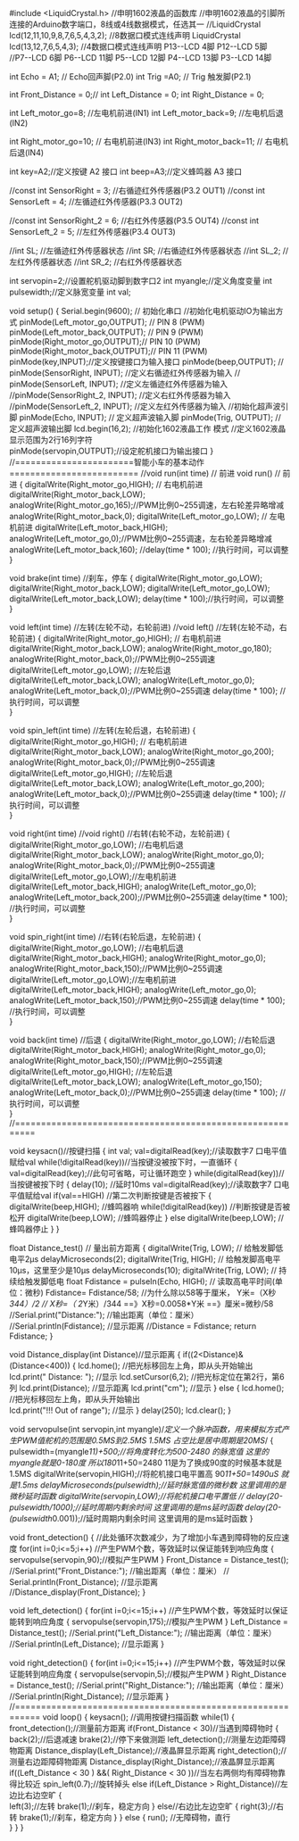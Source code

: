 
#include <LiquidCrystal.h> //申明1602液晶的函数库
//申明1602液晶的引脚所连接的Arduino数字端口，8线或4线数据模式，任选其一
//LiquidCrystal lcd(12,11,10,9,8,7,6,5,4,3,2);   //8数据口模式连线声明
LiquidCrystal lcd(13,12,7,6,5,4,3); //4数据口模式连线声明 P13--LCD 4脚  P12--LCD 5脚  
              //P7--LCD 6脚   P6--LCD 11脚  P5--LCD 12脚  P4--LCD 13脚  P3--LCD 14脚  

int Echo = A1;  // Echo回声脚(P2.0)
int Trig =A0;  //  Trig 触发脚(P2.1)

int Front_Distance = 0;//
int Left_Distance = 0;
int Right_Distance = 0;

int Left_motor_go=8;     //左电机前进(IN1)
int Left_motor_back=9;     //左电机后退(IN2)

int Right_motor_go=10;    // 右电机前进(IN3)
int Right_motor_back=11;    // 右电机后退(IN4)

int key=A2;//定义按键 A2 接口
int beep=A3;//定义蜂鸣器 A3 接口

//const int SensorRight = 3;   	//右循迹红外传感器(P3.2 OUT1)
//const int SensorLeft = 4;     	//左循迹红外传感器(P3.3 OUT2)

//const int SensorRight_2 = 6;   	//右红外传感器(P3.5 OUT4)
//const int SensorLeft_2 = 5;     //左红外传感器(P3.4 OUT3)

//int SL;    //左循迹红外传感器状态
//int SR;    //右循迹红外传感器状态
//int SL_2;    //左红外传感器状态
//int SR_2;    //右红外传感器状态

int servopin=2;//设置舵机驱动脚到数字口2
int myangle;//定义角度变量
int pulsewidth;//定义脉宽变量
int val;

void setup()
{
  Serial.begin(9600);     // 初始化串口
  //初始化电机驱动IO为输出方式
  pinMode(Left_motor_go,OUTPUT); // PIN 8 (PWM)
  pinMode(Left_motor_back,OUTPUT); // PIN 9 (PWM)
  pinMode(Right_motor_go,OUTPUT);// PIN 10 (PWM) 
  pinMode(Right_motor_back,OUTPUT);// PIN 11 (PWM)
  pinMode(key,INPUT);//定义按键接口为输入接口
  pinMode(beep,OUTPUT);
  // pinMode(SensorRight, INPUT); //定义右循迹红外传感器为输入
  // pinMode(SensorLeft, INPUT); //定义左循迹红外传感器为输入
  //pinMode(SensorRight_2, INPUT); //定义右红外传感器为输入
  //pinMode(SensorLeft_2, INPUT); //定义左红外传感器为输入
  //初始化超声波引脚
  pinMode(Echo, INPUT);    // 定义超声波输入脚
  pinMode(Trig, OUTPUT);   // 定义超声波输出脚
  lcd.begin(16,2);      //初始化1602液晶工作                       模式
  //定义1602液晶显示范围为2行16列字符  
  pinMode(servopin,OUTPUT);//设定舵机接口为输出接口
}
//=======================智能小车的基本动作=========================
//void run(int time)     // 前进
void run()     // 前进
{
  digitalWrite(Right_motor_go,HIGH);  // 右电机前进
  digitalWrite(Right_motor_back,LOW);     
  analogWrite(Right_motor_go,165);//PWM比例0~255调速，左右轮差异略增减
  analogWrite(Right_motor_back,0);
  digitalWrite(Left_motor_go,LOW);  // 左电机前进
  digitalWrite(Left_motor_back,HIGH);
  analogWrite(Left_motor_go,0);//PWM比例0~255调速，左右轮差异略增减
  analogWrite(Left_motor_back,160);
  //delay(time * 100);   //执行时间，可以调整  
}

void brake(int time)  //刹车，停车
{
  digitalWrite(Right_motor_go,LOW);
  digitalWrite(Right_motor_back,LOW);
  digitalWrite(Left_motor_go,LOW);
  digitalWrite(Left_motor_back,LOW);
  delay(time * 100);//执行时间，可以调整  
}

void left(int time)         //左转(左轮不动，右轮前进)
//void left()         //左转(左轮不动，右轮前进)
{
  digitalWrite(Right_motor_go,HIGH);	// 右电机前进
  digitalWrite(Right_motor_back,LOW);
  analogWrite(Right_motor_go,180); 
  analogWrite(Right_motor_back,0);//PWM比例0~255调速
  digitalWrite(Left_motor_go,LOW);   //左轮后退
  digitalWrite(Left_motor_back,LOW);
  analogWrite(Left_motor_go,0); 
  analogWrite(Left_motor_back,0);//PWM比例0~255调速
  delay(time * 100);	//执行时间，可以调整  
}

void spin_left(int time)         //左转(左轮后退，右轮前进)
{
  digitalWrite(Right_motor_go,HIGH);	// 右电机前进
  digitalWrite(Right_motor_back,LOW);
  analogWrite(Right_motor_go,200); 
  analogWrite(Right_motor_back,0);//PWM比例0~255调速
  digitalWrite(Left_motor_go,HIGH);   //左轮后退
  digitalWrite(Left_motor_back,LOW);
  analogWrite(Left_motor_go,200); 
  analogWrite(Left_motor_back,0);//PWM比例0~255调速
  delay(time * 100);	//执行时间，可以调整   
}

void right(int time)
//void right()        //右转(右轮不动，左轮前进)
{
  digitalWrite(Right_motor_go,LOW);   //右电机后退
  digitalWrite(Right_motor_back,LOW);
  analogWrite(Right_motor_go,0); 
  analogWrite(Right_motor_back,0);//PWM比例0~255调速
  digitalWrite(Left_motor_go,LOW);//左电机前进
  digitalWrite(Left_motor_back,HIGH);
  analogWrite(Left_motor_go,0); 
  analogWrite(Left_motor_back,200);//PWM比例0~255调速
  delay(time * 100);	//执行时间，可以调整  
}

void spin_right(int time)        //右转(右轮后退，左轮前进)
{
   digitalWrite(Right_motor_go,LOW);   //右电机后退
  digitalWrite(Right_motor_back,HIGH);
  analogWrite(Right_motor_go,0); 
  analogWrite(Right_motor_back,150);//PWM比例0~255调速
  digitalWrite(Left_motor_go,LOW);//左电机前进
  digitalWrite(Left_motor_back,HIGH);
  analogWrite(Left_motor_go,0); 
  analogWrite(Left_motor_back,150);//PWM比例0~255调速
  delay(time * 100);	//执行时间，可以调整   
}

void back(int time)          //后退
{
   digitalWrite(Right_motor_go,LOW);  //右轮后退
  digitalWrite(Right_motor_back,HIGH);
  analogWrite(Right_motor_go,0);
  analogWrite(Right_motor_back,150);//PWM比例0~255调速
  digitalWrite(Left_motor_go,HIGH);  //左轮后退
  digitalWrite(Left_motor_back,LOW);
  analogWrite(Left_motor_go,150);
  analogWrite(Left_motor_back,0);//PWM比例0~255调速
  delay(time * 100);     //执行时间，可以调整  
}
//==========================================================

void keysacn()//按键扫描
{
  int val;
  val=digitalRead(key);//读取数字7 口电平值赋给val
  while(!digitalRead(key))//当按键没被按下时，一直循环
  {
    val=digitalRead(key);//此句可省略，可让循环跑空
  }
  while(digitalRead(key))//当按键被按下时
  {
    delay(10);	//延时10ms
    val=digitalRead(key);//读取数字7 口电平值赋给val
    if(val==HIGH)  //第二次判断按键是否被按下
    {
      digitalWrite(beep,HIGH);		//蜂鸣器响
      while(!digitalRead(key))	//判断按键是否被松开
        digitalWrite(beep,LOW);		//蜂鸣器停止
    }
    else
      digitalWrite(beep,LOW);          //蜂鸣器停止
  }
}

float Distance_test()   // 量出前方距离 
{
  digitalWrite(Trig, LOW);   // 给触发脚低电平2μs
  delayMicroseconds(2);
  digitalWrite(Trig, HIGH);  // 给触发脚高电平10μs，这里至少是10μs
  delayMicroseconds(10);
  digitalWrite(Trig, LOW);    // 持续给触发脚低电
  float Fdistance = pulseIn(Echo, HIGH);  // 读取高电平时间(单位：微秒)
  Fdistance= Fdistance/58;       //为什么除以58等于厘米，  Y米=（X秒*344）/2
  // X秒=（ 2*Y米）/344 ==》X秒=0.0058*Y米 ==》厘米=微秒/58
  //Serial.print("Distance:");      //输出距离（单位：厘米）
  //Serial.println(Fdistance);         //显示距离
  //Distance = Fdistance;
  return Fdistance;
}  

void Distance_display(int Distance)//显示距离
{
  if((2<Distance)&(Distance<400))
  {
    lcd.home();        //把光标移回左上角，即从头开始输出   
    lcd.print("    Distance: ");       //显示
    lcd.setCursor(6,2);   //把光标定位在第2行，第6列
    lcd.print(Distance);       //显示距离
    lcd.print("cm");          //显示
  }
  else
  {
    lcd.home();        //把光标移回左上角，即从头开始输出  
    lcd.print("!!! Out of range");       //显示
  }
  delay(250);
  lcd.clear();
}

void servopulse(int servopin,int myangle)/*定义一个脉冲函数，用来模拟方式产生PWM值舵机的范围是0.5MS到2.5MS 1.5MS 占空比是居中周期是20MS*/ 
{
  pulsewidth=(myangle*11)+500;//将角度转化为500-2480 的脉宽值 这里的myangle就是0-180度  所以180*11+50=2480  11是为了换成90度的时候基本就是1.5MS
  digitalWrite(servopin,HIGH);//将舵机接口电平置高                                      90*11+50=1490uS  就是1.5ms
  delayMicroseconds(pulsewidth);//延时脉宽值的微秒数  这里调用的是微秒延时函数
  digitalWrite(servopin,LOW);//将舵机接口电平置低
 // delay(20-pulsewidth/1000);//延时周期内剩余时间  这里调用的是ms延时函数
  delay(20-(pulsewidth*0.001));//延时周期内剩余时间  这里调用的是ms延时函数
}

void front_detection()
{
  //此处循环次数减少，为了增加小车遇到障碍物的反应速度
  for(int i=0;i<=5;i++) //产生PWM个数，等效延时以保证能转到响应角度
  {
    servopulse(servopin,90);//模拟产生PWM
  }
  Front_Distance = Distance_test();
  //Serial.print("Front_Distance:");      //输出距离（单位：厘米）
 // Serial.println(Front_Distance);         //显示距离
 //Distance_display(Front_Distance);
}

void left_detection()
{
  for(int i=0;i<=15;i++) //产生PWM个数，等效延时以保证能转到响应角度
  {
    servopulse(servopin,175);//模拟产生PWM
  }
  Left_Distance = Distance_test();
  //Serial.print("Left_Distance:");      //输出距离（单位：厘米）
  //Serial.println(Left_Distance);         //显示距离
}

void right_detection()
{
  for(int i=0;i<=15;i++) //产生PWM个数，等效延时以保证能转到响应角度
  {
    servopulse(servopin,5);//模拟产生PWM
  }
  Right_Distance = Distance_test();
  //Serial.print("Right_Distance:");      //输出距离（单位：厘米）
  //Serial.println(Right_Distance);         //显示距离
}
//===========================================================
void loop()
{
  keysacn();	   //调用按键扫描函数
  while(1)
  {
    front_detection();//测量前方距离
    if(Front_Distance < 30)//当遇到障碍物时
    {
      back(2);//后退减速
      brake(2);//停下来做测距
      left_detection();//测量左边距障碍物距离
      Distance_display(Left_Distance);//液晶屏显示距离
      right_detection();//测量右边距障碍物距离
      Distance_display(Right_Distance);//液晶屏显示距离
      if((Left_Distance < 30 ) &&( Right_Distance < 30 ))//当左右两侧均有障碍物靠得比较近
        spin_left(0.7);//旋转掉头
      else if(Left_Distance > Right_Distance)//左边比右边空旷
      {      
        left(3);//左转
        brake(1);//刹车，稳定方向
      }
      else//右边比左边空旷
      {
        right(3);//右转
        brake(1);//刹车，稳定方向
      }
    }
    else
    {
      run(); //无障碍物，直行     
    }
  } 
}










